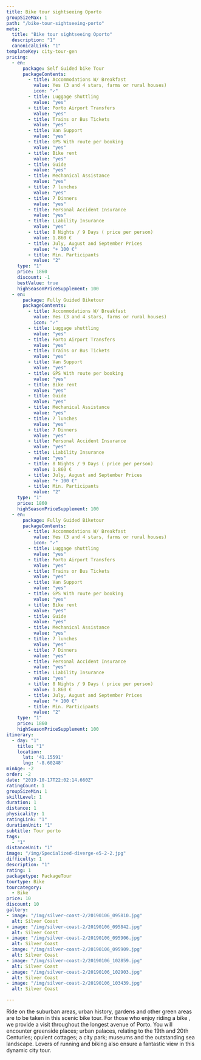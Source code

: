 ```yaml
---
title: Bike tour sightseeing Oporto
groupSizeMax: 1
path: "/bike-tour-sightseeing-porto"
meta:
  title: "Bike tour sightseeing Oporto"
  description: "1"
  canonicalLink: "1"
templateKey: city-tour-gen
pricing:
  - en:
      package: Self Guided bike Tour
      packageContents:
        - title: Accommodations W/ Breakfast
          value: Yes (3 and 4 stars, farms or rural houses)
          icon: "✓"
        - title: Luggage shuttling
          value: "yes"
        - title: Porto Airport Transfers
          value: "yes"
        - title: Trains or Bus Tickets
          value: "yes"
        - title: Van Support
          value: "yes"
        - title: GPS With route per booking
          value: "yes"
        - title: Bike rent
          value: "yes"
        - title: Guide
          value: "yes"
        - title: Mechanical Assistance
          value: "yes"
        - title: 7 lunches
          value: "yes"
        - title: 7 Dinners
          value: "yes"
        - title: Personal Accident Insurance
          value: "yes"
        - title: Liability Insurance
          value: "yes"
        - title: 8 Nights / 9 Days ( price per person)
          value: 1.860 €
        - title: July, August and September Prices
          value: "+ 100 €"
        - title: Min. Participants
          value: "2"
    type: "1"
    price: 1860
    discount: -1
    bestValue: true
    highSeasonPriceSupplement: 100
  - en:
      package: Fully Guided Biketour
      packageContents:
        - title: Accommodations W/ Breakfast
          value: Yes (3 and 4 stars, farms or rural houses)
          icon: "✓"
        - title: Luggage shuttling
          value: "yes"
        - title: Porto Airport Transfers
          value: "yes"
        - title: Trains or Bus Tickets
          value: "yes"
        - title: Van Support
          value: "yes"
        - title: GPS With route per booking
          value: "yes"
        - title: Bike rent
          value: "yes"
        - title: Guide
          value: "yes"
        - title: Mechanical Assistance
          value: "yes"
        - title: 7 lunches
          value: "yes"
        - title: 7 Dinners
          value: "yes"
        - title: Personal Accident Insurance
          value: "yes"
        - title: Liability Insurance
          value: "yes"
        - title: 8 Nights / 9 Days ( price per person)
          value: 1.860 €
        - title: July, August and September Prices
          value: "+ 100 €"
        - title: Min. Participants
          value: "2"
    type: "1"
    price: 1860
    highSeasonPriceSupplement: 100
  - en:
      package: Fully Guided Biketour
      packageContents:
        - title: Accommodations W/ Breakfast
          value: Yes (3 and 4 stars, farms or rural houses)
          icon: "✓"
        - title: Luggage shuttling
          value: "yes"
        - title: Porto Airport Transfers
          value: "yes"
        - title: Trains or Bus Tickets
          value: "yes"
        - title: Van Support
          value: "yes"
        - title: GPS With route per booking
          value: "yes"
        - title: Bike rent
          value: "yes"
        - title: Guide
          value: "yes"
        - title: Mechanical Assistance
          value: "yes"
        - title: 7 lunches
          value: "yes"
        - title: 7 Dinners
          value: "yes"
        - title: Personal Accident Insurance
          value: "yes"
        - title: Liability Insurance
          value: "yes"
        - title: 8 Nights / 9 Days ( price per person)
          value: 1.860 €
        - title: July, August and September Prices
          value: "+ 100 €"
        - title: Min. Participants
          value: "2"
    type: "1"
    price: 1860
    highSeasonPriceSupplement: 100
itinerary:
  - day: "1"
    title: "1"
    location:
      lat: '41.15591'
      lng: '-8.60248'
minAge: -2
order: -2
date: "2019-10-17T22:02:14.660Z"
ratingCount: 1
groupSizeMin: 1
skillLevel: 1
duration: 1
distance: 1
physicality: 1
ratingLink: "1"
durationUnit: "1"
subtitle: Tour porto
tags:
  - "1"
distanceUnit: "1"
image: "/img/Specialized-diverge-e5-2-2.jpg"
difficulty: 1
description: "1"
rating: 1
packagetype: PackageTour
tourtype: Bike
tourcategory:
  - Bike
price: 10
discount: 10
gallery:
- image: "/img/silver-coast-2/20190106_095810.jpg"
  alt: Silver Coast
- image: "/img/silver-coast-2/20190106_095842.jpg"
  alt: Silver Coast
- image: "/img/silver-coast-2/20190106_095906.jpg"
  alt: Silver Coast
- image: "/img/silver-coast-2/20190106_095909.jpg"
  alt: Silver Coast
- image: "/img/silver-coast-2/20190106_102859.jpg"
  alt: Silver Coast
- image: "/img/silver-coast-2/20190106_102903.jpg"
  alt: Silver Coast
- image: "/img/silver-coast-2/20190106_103439.jpg"
  alt: Silver Coast

---
```


Ride on the suburban areas, urban history, gardens and other green areas are
to be taken in this scenic bike tour. For those who enjoy riding a bike , we provide
a visit throughout the longest avenue of Porto. You will encounter greenside places;
urban palaces, relating to the 19th and 20th Centuries; opulent cottages; a city
park; museums and the outstanding sea landscape. Lovers of running and biking also
ensure a fantastic view in this dynamic city tour.
